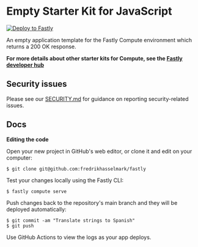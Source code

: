 # Empty Starter Kit for JavaScript

[![Deploy to Fastly](https://deploy.edgecompute.app/button)](https://deploy.edgecompute.app/deploy)

An empty application template for the Fastly Compute environment which returns a 200 OK response.

**For more details about other starter kits for Compute, see the [Fastly developer hub](https://developer.fastly.com/solutions/starters)**

## Security issues

Please see our [SECURITY.md](SECURITY.md) for guidance on reporting security-related issues.


## Docs

**Editing the code**

Open your new project in GitHub's web editor, or clone it and edit on your computer:

```
$ git clone git@github.com:fredrikhasselmark/fastly
```
Test your changes locally using the Fastly CLI:

```
$ fastly compute serve
```
Push changes back to the repository's main branch and they will be deployed automatically:

```
$ git commit -am "Translate strings to Spanish"
$ git push
```

Use GitHub Actions to view the logs as your app deploys.